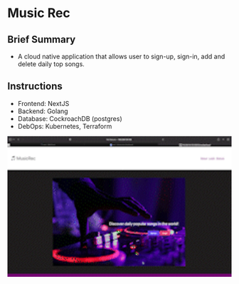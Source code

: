 # Music Rec

## Brief Summary
* A cloud native application that allows user to sign-up, sign-in, add and delete daily top songs.

## Instructions
* Frontend: NextJS
* Backend: Golang
* Database: CockroachDB (postgres)
* DebOps: Kubernetes, Terraform


<img src="assets/demo.gif" backgroundColor= white width=1200px/>  